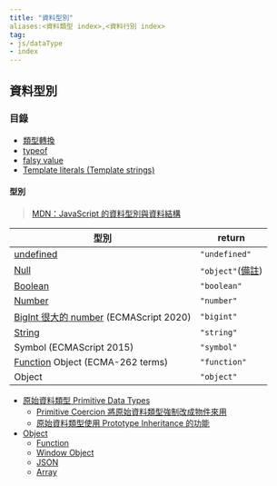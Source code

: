 ```yaml
---
title: "資料型別"
aliases:<資料類型 index>,<資料行別 index>
tag: 
- js/dataType
- index
---
```

## 資料型別

### 目錄
- [類型轉換](類型轉換.md)
- [typeof](typeof.md)
- [falsy value](falsy%20value.md)
- [Template literals (Template strings)](Template%20literals%20(Template%20strings).md)

#### 型別
>[MDN：JavaScript 的資料型別與資料結構](https://developer.mozilla.org/zh-TW/docs/Web/JavaScript/Data_structures)

|型別|return|
|-|-|
|[undefined](undefined.md)|`"undefined"`|
|[Null](Null.md)|`"object"`([備註](https://developer.mozilla.org/ja/docs/Web/JavaScript/Reference/Operators/typeof#typeof_null))|
|[Boolean](Boolean.md)|`"boolean"`|
|[Number](Number.md)|`"number"`|
|[BigInt 很大的 number](BigInt%20很大的%20number.md) (ECMAScript 2020)|`"bigint"`|
|[String](String.md)|`"string"`|
|Symbol (ECMAScript 2015)|`"symbol"`|
|[Function](Function.md) Object (ECMA-262 terms)|`"function"`|
|Object|`"object"`|
- [原始資料類型 Primitive Data Types](原始資料類型%20Primitive%20Data%20Types.md)
	- [Primitive Coercion 將原始資料類型強制改成物件來用](Primitive%20Coercion%20將原始資料類型強制改成物件來用.md)
	- [原始資料類型使用 Prototype Inheritance 的功能](原始資料類型使用%20Prototype%20Inheritance%20的功能.md)
- [Object](Object.md)
	- [Function](Function.md)
	- [Window Object](Window%20Object.md)
	- [JSON](JSON.md)
	- [Array](Array.md)

